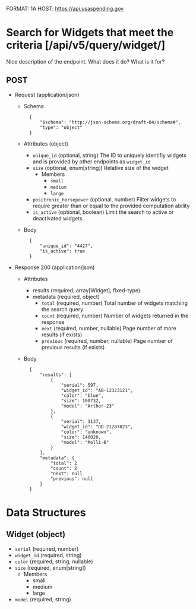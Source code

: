 FORMAT: 1A
HOST: https://api.usaspending.gov

# Search for Widgets that meet the criteria [/api/v5/query/widget/]

Nice description of the endpoint. What does it do? What is it for?

## POST

+ Request (application/json)
    + Schema

            {
                "$schema": "http://json-schema.org/draft-04/schema#",
                "type": "object"
            }

    + Attributes (object)
        + `unique_id` (optional, string)
            The ID to uniquely identifiy widgets and is provided by other endpoints as `widget_id`
        + `size` (optional, enum[string])
            Relative size of the widget
            + Members
                + `small`
                + `medium`
                + `large`
        + `positronic_horsepower` (optional, number)
            Filter widgets to require greater than or equal to the provided computation ability
        + `is_active` (optional, boolean)
            Limit the search to active or deactivated widgets
    + Body

            {
                "unique_id": "4427",
                "is_active": true
            }


+ Response 200 (application/json)
    + Attributes
        + results (required, array[Widget], fixed-type)
        + metadata (required, object)
            + `total` (required, number)
                Total number of widgets matching the search query
            + `count` (required, number)
                Number of widgets returned in the response
            + `next` (required, number, nullable)
                Page number of more results (if exists)
            + `previous` (required, number, nullable)
                Page number of previous results (if exists)

    + Body

            {
                "results": [
                    {
                        "serial": 597,
                        "widget_id": "AB-12323121",
                        "color": "blue",
                        "size": 100732,
                        "model": "Arther-23"
                    },
                    {
                        "serial": 1137,
                        "widget_id": "DD-21287823",
                        "color": "unknown",
                        "size": 140020,
                        "model": "Molli-6"
                    }
                ],
                "metadata": {
                    "total": 2
                    "count": 2
                    "next": null
                    "previous": null
                }
            }

# Data Structures

## Widget (object)
+ `serial` (required, number)
+ `widget_id` (required, string)
+ `color` (required, string, nullable)
+ `size` (required, enum[string])
    + Members
        + small
        + medium
        + large
+ `model` (required, string)